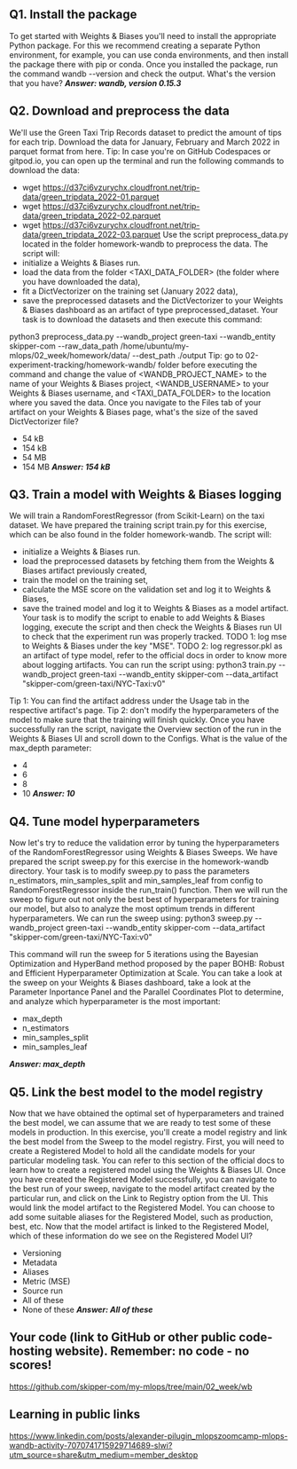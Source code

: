 
## Q1. Install the package
To get started with Weights & Biases you'll need to install the appropriate Python package. For this we recommend creating a separate Python environment, for example, you can use conda environments, and then install the package there with pip or conda. Once you installed the package, run the command wandb --version and check the output. What's the version that you have?
***Answer: wandb, version 0.15.3*** 


## Q2. Download and preprocess the data
We'll use the Green Taxi Trip Records dataset to predict the amount of tips for each trip. Download the data for January, February and March 2022 in parquet format from here. Tip: In case you're on GitHub Codespaces or gitpod.io, you can open up the terminal and run the following commands to download the data: 
- wget https://d37ci6vzurychx.cloudfront.net/trip-data/green_tripdata_2022-01.parquet
- wget https://d37ci6vzurychx.cloudfront.net/trip-data/green_tripdata_2022-02.parquet
- wget https://d37ci6vzurychx.cloudfront.net/trip-data/green_tripdata_2022-03.parquet
Use the script preprocess_data.py located in the folder homework-wandb to preprocess the data. The script will:
- initialize a Weights & Biases run.
- load the data from the folder <TAXI_DATA_FOLDER> (the folder where you have downloaded the data),
- fit a DictVectorizer on the training set (January 2022 data),
- save the preprocessed datasets and the DictVectorizer to your Weights & Biases dashboard as an artifact of type preprocessed_dataset.
Your task is to download the datasets and then execute this command:

python3 preprocess_data.py --wandb_project green-taxi --wandb_entity skipper-com --raw_data_path /home/ubuntu/my-mlops/02_week/homework/data/ --dest_path ./output
Tip: go to 02-experiment-tracking/homework-wandb/ folder before executing the command and change the value of <WANDB_PROJECT_NAME> to the name of your Weights & Biases project, <WANDB_USERNAME> to your Weights & Biases username, and <TAXI_DATA_FOLDER> to the location where you saved the data.
Once you navigate to the Files tab of your artifact on your Weights & Biases page, what's the size of the saved DictVectorizer file?
- 54 kB
- 154 kB
- 54 MB
- 154 MB
***Answer: 154 kB*** 


## Q3. Train a model with Weights & Biases logging
We will train a RandomForestRegressor (from Scikit-Learn) on the taxi dataset. We have prepared the training script train.py for this exercise, which can be also found in the folder homework-wandb. The script will:
- initialize a Weights & Biases run.
- load the preprocessed datasets by fetching them from the Weights & Biases artifact previously created,
- train the model on the training set,
- calculate the MSE score on the validation set and log it to Weights & Biases,
- save the trained model and log it to Weights & Biases as a model artifact.
Your task is to modify the script to enable to add Weights & Biases logging, execute the script and then check the Weights & Biases run UI to check that the experiment run was properly tracked. TODO 1: log mse to Weights & Biases under the key "MSE". TODO 2: log regressor.pkl as an artifact of type model, refer to the official docs in order to know more about logging artifacts. You can run the script using:
python3 train.py --wandb_project green-taxi --wandb_entity skipper-com --data_artifact "skipper-com/green-taxi/NYC-Taxi:v0"

Tip 1: You can find the artifact address under the Usage tab in the respective artifact's page. Tip 2: don't modify the hyperparameters of the model to make sure that the training will finish quickly. Once you have successfully ran the script, navigate the Overview section of the run in the Weights & Biases UI and scroll down to the Configs. What is the value of the max_depth parameter:
- 4
- 6
- 8
- 10
***Answer: 10***

## Q4. Tune model hyperparameters
Now let's try to reduce the validation error by tuning the hyperparameters of the RandomForestRegressor using Weights & Biases Sweeps. We have prepared the script sweep.py for this exercise in the homework-wandb directory. Your task is to modify sweep.py to pass the parameters n_estimators, min_samples_split and min_samples_leaf from config to RandomForestRegressor inside the run_train() function. Then we will run the sweep to figure out not only the best best of hyperparameters for training our model, but also to analyze the most optimum trends in different hyperparameters. We can run the sweep using:
python3 sweep.py --wandb_project green-taxi --wandb_entity skipper-com --data_artifact "skipper-com/green-taxi/NYC-Taxi:v0"

This command will run the sweep for 5 iterations using the Bayesian Optimization and HyperBand method proposed by the paper BOHB: Robust and Efficient Hyperparameter Optimization at Scale. You can take a look at the sweep on your Weights & Biases dashboard, take a look at the Parameter Inportance Panel and the Parallel Coordinates Plot to determine, and analyze which hyperparameter is the most important:
- max_depth
- n_estimators
- min_samples_split
- min_samples_leaf

***Answer: max_depth***


## Q5. Link the best model to the model registry
Now that we have obtained the optimal set of hyperparameters and trained the best model, we can assume that we are ready to test some of these models in production. In this exercise, you'll create a model registry and link the best model from the Sweep to the model registry. First, you will need to create a Registered Model to hold all the candidate models for your particular modeling task. You can refer to this section of the official docs to learn how to create a registered model using the Weights & Biases UI. Once you have created the Registered Model successfully, you can navigate to the best run of your sweep, navigate to the model artifact created by the particular run, and click on the Link to Registry option from the UI. This would link the model artifact to the Registered Model. You can choose to add some suitable aliases for the Registered Model, such as production, best, etc. Now that the model artifact is linked to the Registered Model, which of these information do we see on the Registered Model UI?
- Versioning
- Metadata
- Aliases
- Metric (MSE)
- Source run
- All of these
- None of these
***Answer: All of these***


## Your code (link to GitHub or other public code-hosting website). Remember: no code - no scores!
https://github.com/skipper-com/my-mlops/tree/main/02_week/wb


## Learning in public links
https://www.linkedin.com/posts/alexander-pilugin_mlopszoomcamp-mlops-wandb-activity-7070741715929714689-slwi?utm_source=share&utm_medium=member_desktop
